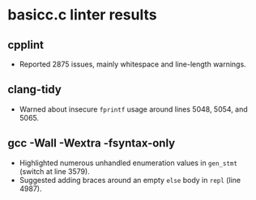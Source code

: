 # basicc.c linter results

## cpplint
- Reported 2875 issues, mainly whitespace and line-length warnings.

## clang-tidy
- Warned about insecure `fprintf` usage around lines 5048, 5054, and 5065.

## gcc -Wall -Wextra -fsyntax-only
- Highlighted numerous unhandled enumeration values in `gen_stmt` (switch at line 3579).
- Suggested adding braces around an empty `else` body in `repl` (line 4987).
